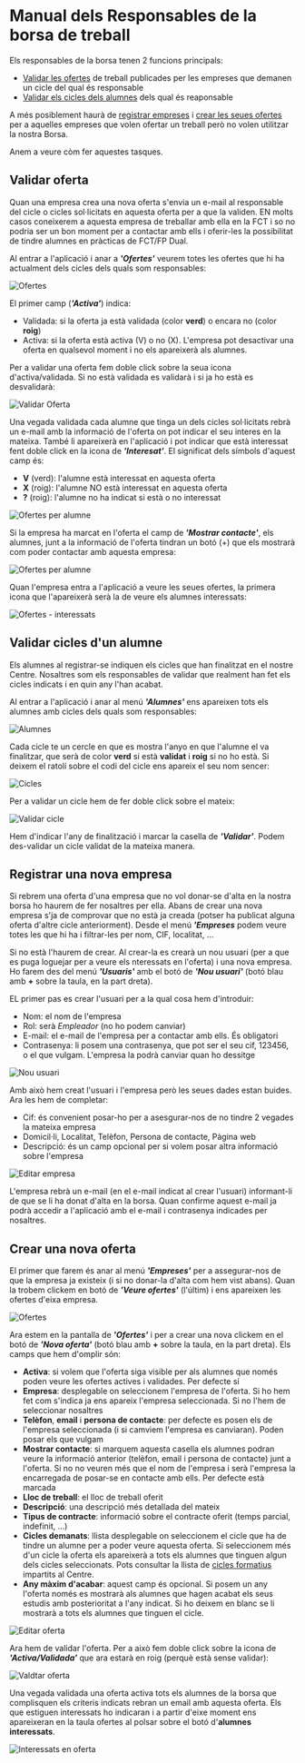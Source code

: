 # Manual dels Responsables de la borsa de treball
Els responsables de la borsa tenen 2 funcions principals:
- [Validar les ofertes](#validar-oferta) de treball publicades per les empreses que demanen un cicle del qual és responsable
- [Validar els cicles dels alumnes](#validar-cicles-dun-alumne) dels qual és reaponsable

A més posiblement haurà de [registrar empreses](#registrar-una-nova-empresa) i [crear les seues ofertes](#crear-una-nova-oferta) per a aquelles empreses que volen ofertar un treball però no volen utilitzar la nostra Borsa.

Anem a veure còm fer aquestes tasques.

## Validar oferta
Quan una empresa crea una nova oferta s'envia un e-mail al responsable del cicle o cicles sol·licitats en aquesta oferta per a que la validen. EN molts casos coneixerem a aquesta empresa de treballar amb ella en la FCT i so no podria ser un bon moment per a contactar amb ells i oferir-les la possibilitat de tindre alumnes en pràcticas de FCT/FP Dual.

Al entrar a l'aplicació i anar a **_'Ofertes'_** veurem totes les ofertes que hi ha actualment dels cicles dels quals som responsables:

![Ofertes](../img/ofertas.png)

El primer camp (**_'Activa'_**) indica:
- Validada: si la oferta ja està validada (color **verd**) o encara no (color **roig**)
- Activa: si la oferta està activa (V) o no (X). L'empresa pot desactivar una oferta en qualsevol moment i no els apareixerà als alumnes.

Per a validar una oferta fem doble click sobre la seua icona d'activa/validada. Si no està validada es validarà i si ja ho està es desvalidarà:

![Validar Oferta](../img/oferta-validar.png)

Una vegada validada cada alumne que tinga un dels cicles sol·licitats rebrà un e-mail amb la informació de l'oferta on pot indicar el seu interes en la mateixa. També li apareixerà en l'aplicació i pot indicar que està interessat fent doble click en la icona de **_'Interesat'_**. El significat dels símbols d'aquest camp és:
- **V** (verd): l'alumne està interessat en aquesta oferta
- **X** (roig): l'alumne NO està interessat en aquesta oferta
- **?** (roig): l'alumne no ha indicat si està o no interessat

![Ofertes per alumne](../img/ofertas-alumno.png)

Si la empresa ha marcat en l'oferta el camp de **_'Mostrar contacte'_**, els alumnes, junt a la informació de l'oferta tindran un botó (+) que els mostrarà com poder contactar amb aquesta empresa:

![Ofertes per alumne](../img/ofertas-alumno-mas.png)

Quan l'empresa entra a l'aplicació  a veure les seues ofertes, la primera icona que l'apareixerà serà la de veure els alumnes interessats:

![Ofertes - interessats](../img/ofertas-interesados.png)

## Validar cicles d'un alumne
Els alumnes al registrar-se indiquen els cicles que han finalitzat en el nostre Centre. Nosaltres som els responsables de validar que realment han fet els cicles indicats i en quin any l'han acabat.

Al entrar a l'aplicació i anar al menú **_'Alumnes'_** ens apareixen tots els alumnes amb cicles dels quals som responsables:

![Alumnes](../img/alumnos.png)

Cada cicle te un cercle en que es mostra l'anyo en que l'alumne el va finalitzar, que serà de color **verd** si està **validat** i **roig** si no ho està. Si deixem el ratolí sobre el codi del cicle ens apareix el seu nom sencer:

![Cicles](../img/ciclos.png)

Per a validar un cicle hem de fer doble click sobre el mateix:

![Validar cicle](../img/alumno-ciclo-validar.png)

Hem d'indicar l'any de finalització i marcar la casella de **_'Validar'_**. Podem des-validar un cicle validat de la mateixa manera.

## Registrar una nova empresa
Si rebrem una oferta d'una empresa que no vol donar-se d'alta en la nostra borsa ho haurem de fer nosaltres per ella. Abans de crear una nova empresa s'ja de comprovar que no està ja creada (potser ha publicat alguna oferta d'altre cicle anteriorment). Desde el menú **_'Empreses_** podem veure totes les que hi ha i filtrar-les per nom, CIF, localitat, ...

Si no està l'haurem de crear. Al crear-la es crearà un nou usuari (per a que es puga loguejar per a veure els nteressats en l'oferta) i una nova empresa. Ho farem des del menú **_'Usuaris'_** amb el botó de **_'Nou usuari'_** (botó blau amb **+** sobre la taula, en la part dreta).

EL primer pas es crear l'usuari per a la qual cosa hem d'introduir:
- Nom: el nom de l'empresa
- Rol: serà _Empleador_ (no ho podem canviar)
- E-mail: el e-mail de l'empresa per a contactar amb ells. És obligatori
- Contrasenya: li posem una contrasenya, que pot ser el seu cif, 123456, o el que vulgam. L'empresa la podrà canviar quan ho dessitge

![Nou usuari](../img/usuari-nou.png)

Amb això hem creat l'usuari i l'empresa però les seues dades estan buides. Ara les hem de completar:
- Cif: és convenient posar-ho per a asesgurar-nos de no tindre 2 vegades la mateixa empresa
- Domicil·li, Localitat, Telèfon, Persona de contacte, Pàgina web
- Descripció: és un camp opcional per si volem posar altra informació sobre l'empresa

![Editar empresa](../img/empresa-edit.png)

L'empresa rebrà un e-mail (en el e-mail indicat al crear l'usuari) informant-li de que se li ha donat d'alta en la borsa. Quan confirme aquest e-mail ja podrà accedir a l'aplicació amb el e-mail i contrasenya indicades per nosaltres.

## Crear una nova oferta
El primer que farem és anar al menú **_'Empreses'_** per a assegurar-nos de que la empresa ja existeix (i si no donar-la d'alta com hem vist abans). Quan la trobem clickem en botó de **_'Veure ofertes'_** (l'últim) i ens apareixen les ofertes d'eixa empresa.

![Ofertes](../img/ofertas.png)

Ara estem en la pantalla de **_'Ofertes'_** i per a crear una nova clickem en el botó de **_'Nova oferta'_** (botó blau amb **+** sobre la taula, en la part dreta). Els camps que hem d'omplir són:
- **Activa**: si volem que l'oferta siga visible per als alumnes que només poden veure les ofertes actives i validades. Per defecte sí
- **Empresa**: desplegable on seleccionem l'empresa de l'oferta. Si ho hem fet com s'indica ja ens apareix l'empresa seleccionada. Si no l'hem de seleccionar nosaltres
- **Telèfon**, **email** i **persona de contacte**: per defecte es posen els de l'empresa seleccionada (i si camviem l'empresa es canviaran). Poden posar els que vulgam
- **Mostrar contacte**: si marquem aquesta casella els alumnes podran veure la informació anterior (telèfon, email i persona de contacte) junt a l'oferta. Si no no veuren més que el nom de l'empresa i serà l'empresa la encarregada de posar-se en contacte amb ells. Per defecte està marcada
- **Lloc de treball**: el lloc de treball oferit
- **Descripció**: una descripció més detallada del mateix
- **Tipus de contracte**: informació sobre el contracte oferit (temps parcial, indefinit, ...)
- **Cicles demanats**: llista desplegable on seleccionem el cicle que ha de tindre un alumne per a poder veure aquesta oferta. Si seleccionem més d'un cicle la oferta els apareixerà a tots els alumnes que tinguen algun dels cicles seleccionats. Pots consultar la llista de [cicles formatius](../ciclos/lista.md) impartits al Centre.
- **Any màxim d'acabar**: aquest camp és opcional. Si posem un any l'oferta només es mostrarà als alumnes que hagen acabat els seus estudis amb posterioritat a l'any indicat. Si ho deixem en blanc se li mostrarà a tots els alumnes que tinguen el cicle.

![Editar oferta](../img/oferta-edit.png)

Ara hem de validar l'oferta. Per a això fem doble click sobre la icona de **_'Activa/Validada'_** que ara estarà en roig (perquè està sense validar):

![Valdtar oferta](../img/oferta-validar.png)

Una vegada validada una oferta activa tots els alumnes de la borsa que complisquen els criteris indicats rebran un email amb aquesta oferta. Els que estiguen interessats ho indicaran i a partir d'eixe moment ens apareixeran en la taula ofertes al polsar sobre el botó d'**alumnes interessats**.

![Interessats en oferta](../img/oferta-interesados.png)
